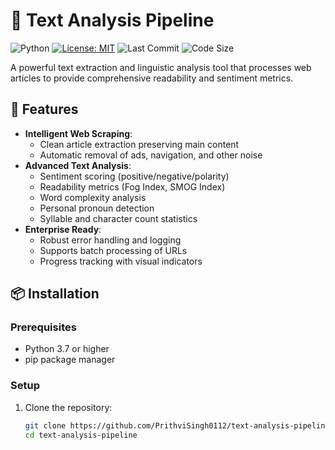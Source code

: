 # 📝 Text Analysis Pipeline

![Python](https://img.shields.io/badge/python-3.7%2B-blue)
[![License: MIT](https://img.shields.io/badge/License-MIT-yellow.svg)](https://opensource.org/licenses/MIT)
![Last Commit](https://img.shields.io/github/last-commit/yourusername/text-analysis-pipeline)
![Code Size](https://img.shields.io/github/languages/code-size/yourusername/text-analysis-pipeline)

A powerful text extraction and linguistic analysis tool that processes web articles to provide comprehensive readability and sentiment metrics.

## 🌟 Features

- **Intelligent Web Scraping**:
  - Clean article extraction preserving main content
  - Automatic removal of ads, navigation, and other noise
- **Advanced Text Analysis**:
  - Sentiment scoring (positive/negative/polarity)
  - Readability metrics (Fog Index, SMOG Index)
  - Word complexity analysis
  - Personal pronoun detection
  - Syllable and character count statistics
- **Enterprise Ready**:
  - Robust error handling and logging
  - Supports batch processing of URLs
  - Progress tracking with visual indicators

## 📦 Installation

### Prerequisites
- Python 3.7 or higher
- pip package manager

### Setup
1. Clone the repository:
   ```bash
   git clone https://github.com/PrithviSingh0112/text-analysis-pipeline.git
   cd text-analysis-pipeline
